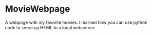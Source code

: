 # MovieWebpage
A webpage with my favorite movies. I learned how you can use python code to serve up HTML to a local webserver.
